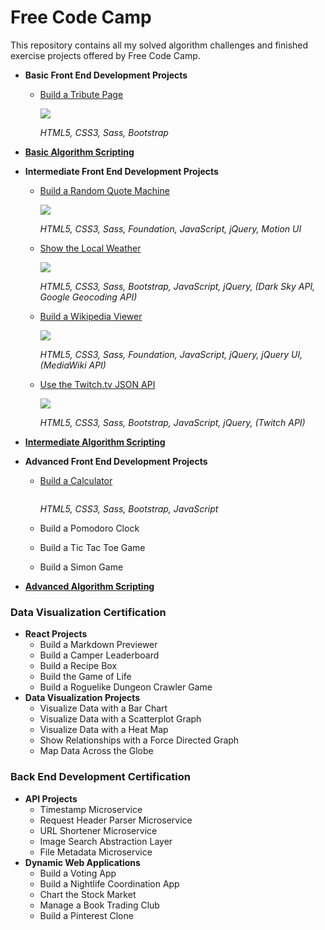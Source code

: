 # Free Code Camp

This repository contains all my solved algorithm challenges and finished exercise projects offered by Free Code Camp.


* **Basic Front End Development Projects**
    * [Build a Tribute Page](https://michaelbomholt.com/freecodecamp/basic_front_end_development_projects/tribute_page/)
        
        [![](https://raw.githubusercontent.com/bomholt/freecodecamp/master/basic_front_end_development_projects/_assets/img/tribute_page.jpg)](https://michaelbomholt.com/freecodecamp/basic_front_end_development_projects/tribute_page/)
        
        *HTML5, CSS3, Sass, Bootstrap*
        
* [**Basic Algorithm Scripting**](https://github.com/bomholt/freecodecamp/tree/master/basic_algorithm_scripting)
* **Intermediate Front End Development Projects**
    * [Build a Random Quote Machine](https://michaelbomholt.com/freecodecamp/intermediate_front_end_development_projects/random_quote_machine/)
    
        [![](https://raw.githubusercontent.com/bomholt/freecodecamp/master/intermediate_front_end_development_projects/_assets/img/random_quote_machine.jpg)](https://michaelbomholt.com/freecodecamp/intermediate_front_end_development_projects/random_quote_machine/)
        
        *HTML5, CSS3, Sass, Foundation, JavaScript, jQuery, Motion UI*
        
    * [Show the Local Weather](https://michaelbomholt.com/freecodecamp/intermediate_front_end_development_projects/local_weather/)
    
        [![](https://raw.githubusercontent.com/bomholt/freecodecamp/master/intermediate_front_end_development_projects/_assets/img/local_weather.jpg)](https://michaelbomholt.com/freecodecamp/intermediate_front_end_development_projects/local_weather/)
        
        *HTML5, CSS3, Sass, Bootstrap, JavaScript, jQuery, (Dark Sky API, Google Geocoding API)*
        
    * [Build a Wikipedia Viewer](https://michaelbomholt.com/freecodecamp/intermediate_front_end_development_projects/wikipedia_viewer/)
    
        [![](https://raw.githubusercontent.com/bomholt/freecodecamp/master/intermediate_front_end_development_projects/_assets/img/wikipedia_viewer.jpg)](https://michaelbomholt.com/freecodecamp/intermediate_front_end_development_projects/wikipedia_viewer/)
        
        *HTML5, CSS3, Sass, Foundation, JavaScript, jQuery, jQuery UI, (MediaWiki API)*
        
    * [Use the Twitch.tv JSON API](https://michaelbomholt.com/freecodecamp/intermediate_front_end_development_projects/twitchtv_status/)
    
        [![](https://raw.githubusercontent.com/bomholt/freecodecamp/master/intermediate_front_end_development_projects/_assets/img/twitchtv_status.jpg)](https://michaelbomholt.com/freecodecamp/intermediate_front_end_development_projects/twitchtv_status/)
        
        *HTML5, CSS3, Sass, Bootstrap, JavaScript, jQuery, (Twitch API)*
    
* [**Intermediate Algorithm Scripting**](https://github.com/bomholt/freecodecamp/tree/master/intermediate_algorithm_scripting)
* **Advanced Front End Development Projects**
    * [Build a Calculator](https://michaelbomholt.com/freecodecamp/advanced_front_end_development_projects/js_calculator/)
    
        [![]()]()
        
        *HTML5, CSS3, Sass, Bootstrap, JavaScript*

    * Build a Pomodoro Clock
    * Build a Tic Tac Toe Game
    * Build a Simon Game
* [**Advanced Algorithm Scripting**](https://github.com/bomholt/freecodecamp/tree/master/advanced_algorithm_scripting)

### Data Visualization Certification

* **React Projects**
    * Build a Markdown Previewer
    * Build a Camper Leaderboard
    * Build a Recipe Box
    * Build the Game of Life
    * Build a Roguelike Dungeon Crawler Game
* **Data Visualization Projects**
    * Visualize Data with a Bar Chart
    * Visualize Data with a Scatterplot Graph
    * Visualize Data with a Heat Map
    * Show Relationships with a Force Directed Graph
    * Map Data Across the Globe

### Back End Development Certification

* **API Projects**
    * Timestamp Microservice
    * Request Header Parser Microservice
    * URL Shortener Microservice
    * Image Search Abstraction Layer
    * File Metadata Microservice
* **Dynamic Web Applications**
    * Build a Voting App
    * Build a Nightlife Coordination App
    * Chart the Stock Market
    * Manage a Book Trading Club
    * Build a Pinterest Clone
